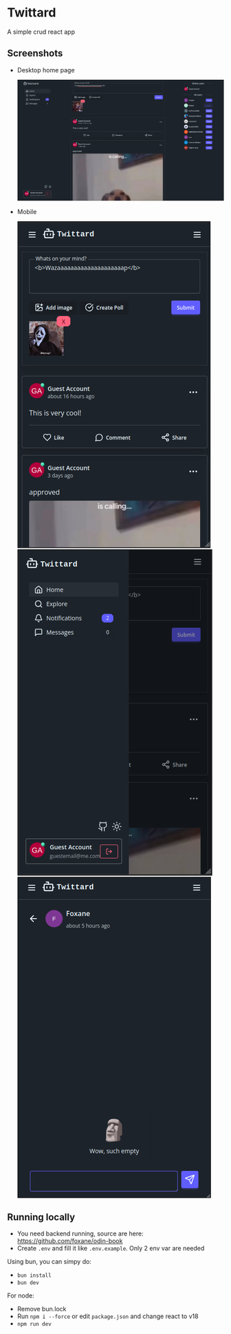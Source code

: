 # Twittard

A simple crud react app

## Screenshots

- Desktop home page

  ![alt text](images/desktop-home.png)

- Mobile

  ![alt text](images/mobile-home.png)
  ![alt text](images/mobile-side.png)
  ![alt text](images/mobile-chat.png)

## Running locally

- You need backend running, source are here: https://github.com/foxane/odin-book
- Create `.env` and fill it like `.env.example`. Only 2 env var are needed

Using bun, you can simpy do:

- `bun install`
- `bun dev`

For node:

- Remove bun.lock
- Run `npm i --force` or edit `package.json` and change react to v18
- `npm run dev`
